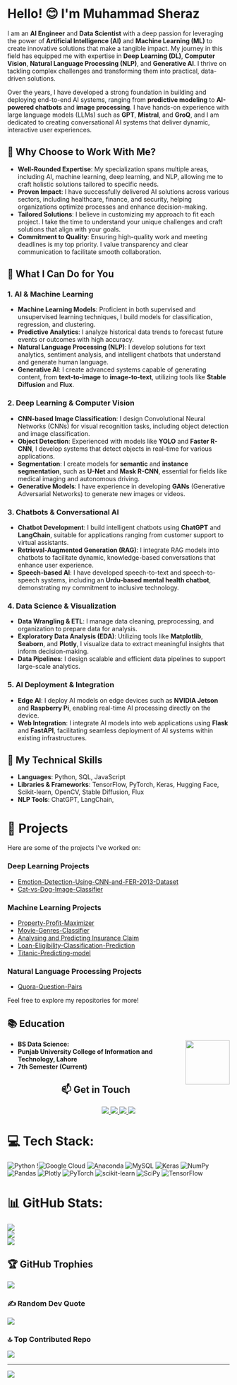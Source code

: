 # Hello! 😊 I'm Muhammad Sheraz

I am an **AI Engineer** and **Data Scientist** with a deep passion for leveraging the power of **Artificial Intelligence (AI)** and **Machine Learning (ML)** to create innovative solutions that make a tangible impact. My journey in this field has equipped me with expertise in **Deep Learning (DL)**, **Computer Vision**, **Natural Language Processing (NLP)**, and **Generative AI**. I thrive on tackling complex challenges and transforming them into practical, data-driven solutions.

Over the years, I have developed a strong foundation in building and deploying end-to-end AI systems, ranging from **predictive modeling** to **AI-powered chatbots** and **image processing**. I have hands-on experience with large language models (LLMs) such as **GPT**, **Mistral**, and **GroQ**, and I am dedicated to creating conversational AI systems that deliver dynamic, interactive user experiences.

## 🌟 Why Choose to Work With Me?

- **Well-Rounded Expertise**: My specialization spans multiple areas, including AI, machine learning, deep learning, and NLP, allowing me to craft holistic solutions tailored to specific needs.
- **Proven Impact**: I have successfully delivered AI solutions across various sectors, including healthcare, finance, and security, helping organizations optimize processes and enhance decision-making.
- **Tailored Solutions**: I believe in customizing my approach to fit each project. I take the time to understand your unique challenges and craft solutions that align with your goals.
- **Commitment to Quality**: Ensuring high-quality work and meeting deadlines is my top priority. I value transparency and clear communication to facilitate smooth collaboration.

## 💼 What I Can Do for You

### 1. **AI & Machine Learning**
- **Machine Learning Models**: Proficient in both supervised and unsupervised learning techniques, I build models for classification, regression, and clustering.
- **Predictive Analytics**: I analyze historical data trends to forecast future events or outcomes with high accuracy.
- **Natural Language Processing (NLP)**: I develop solutions for text analytics, sentiment analysis, and intelligent chatbots that understand and generate human language.
- **Generative AI**: I create advanced systems capable of generating content, from **text-to-image** to **image-to-text**, utilizing tools like **Stable Diffusion** and **Flux**.

### 2. **Deep Learning & Computer Vision**
- **CNN-based Image Classification**: I design Convolutional Neural Networks (CNNs) for visual recognition tasks, including object detection and image classification.
- **Object Detection**: Experienced with models like **YOLO** and **Faster R-CNN**, I develop systems that detect objects in real-time for various applications.
- **Segmentation**: I create models for **semantic** and **instance segmentation**, such as **U-Net** and **Mask R-CNN**, essential for fields like medical imaging and autonomous driving.
- **Generative Models**: I have experience in developing **GANs** (Generative Adversarial Networks) to generate new images or videos.

### 3. **Chatbots & Conversational AI**
- **Chatbot Development**: I build intelligent chatbots using **ChatGPT** and **LangChain**, suitable for applications ranging from customer support to virtual assistants.
- **Retrieval-Augmented Generation (RAG)**: I integrate RAG models into chatbots to facilitate dynamic, knowledge-based conversations that enhance user experience.
- **Speech-based AI**: I have developed speech-to-text and speech-to-speech systems, including an **Urdu-based mental health chatbot**, demonstrating my commitment to inclusive technology.

### 4. **Data Science & Visualization**
- **Data Wrangling & ETL**: I manage data cleaning, preprocessing, and organization to prepare data for analysis.
- **Exploratory Data Analysis (EDA)**: Utilizing tools like **Matplotlib**, **Seaborn**, and **Plotly**, I visualize data to extract meaningful insights that inform decision-making.
- **Data Pipelines**: I design scalable and efficient data pipelines to support large-scale analytics.

### 5. **AI Deployment & Integration**
- **Edge AI**: I deploy AI models on edge devices such as **NVIDIA Jetson** and **Raspberry Pi**, enabling real-time AI processing directly on the device.
- **Web Integration**: I integrate AI models into web applications using **Flask** and **FastAPI**, facilitating seamless deployment of AI systems within existing infrastructures.

## 🔧 My Technical Skills

- **Languages**: Python, SQL, JavaScript
- **Libraries & Frameworks**: TensorFlow, PyTorch, Keras, Hugging Face, Scikit-learn, OpenCV, Stable Diffusion, Flux
- **NLP Tools**: ChatGPT, LangChain,



# 🌱 Projects

Here are some of the projects I've worked on:

### Deep Learning Projects

- [Emotion-Detection-Using-CNN-and-FER-2013-Dataset](https://github.com/Muhammad-Sheraz-ds/Emotion-Detection-Using-CNN-and-FER-2013-Dataset.git)
- [Cat-vs-Dog-Image-Classifier](https://github.com/Muhammad-Sheraz-ds/Cat-vs-Dog-Image-Classifier.git)

### Machine Learning Projects

- [Property-Profit-Maximizer](https://github.com/Muhammad-Sheraz-ds/AI-Property-Profit-Maximizer.git)
- [Movie-Genres-Classifier](https://github.com/Muhammad-Sheraz-ds/Movie-Genres-Classifier.git)
- [Analysing and Predicting Insurance Claim](https://github.com/Muhammad-Sheraz-ds/Predicting-Insurance-Claim.git)
- [Loan-Eligibility-Classification-Prediction](https://github.com/Muhammad-Sheraz-ds/Loan-Eligibility-Classification-Prediction.git)
- [Titanic-Predicting-model](https://github.com/Muhammad-Sheraz-ds/Titanic-Predicting-model.git)

### Natural Language Processing Projects

- [Quora-Question-Pairs](https://github.com/Muhammad-Sheraz-ds/Quora-Question-Pairs.git)


Feel free to explore my repositories for more!

## 📚 Education

<img align="right" width="100" height="100" src="https://upload.wikimedia.org/wikipedia/en/c/c8/University_of_the_Punjab_logo.png">

- **BS Data Science:**
- **Punjab University College of Information and Technology, Lahore**
- **7th Semester (Current)**

  
<div align="center">
  <h2 align="center">📫 Get in Touch</h2>
  
  <!-- LinkedIn Badge -->
  <a href="https://www.linkedin.com/in/muhammad-sheraz-5b3887242?utm_source=share&utm_campaign=share_via&utm_content=profile&utm_medium=android_app">
    <img src="https://img.shields.io/badge/LinkedIn-Muhammad%20Sheraz-0077B5?style=for-the-badge&logo=linkedin&logoColor=white" />
  </a>
  
  <!-- Email Badge -->
  <a href="mailto:sheraz601050@gmail.com">
    <img src="https://img.shields.io/badge/Email-sheraz601050%40gmail.com-D14836?style=for-the-badge&logo=gmail&logoColor=white" />
  </a>
  
  <!-- Kaggle Badge -->
   <a href="https://www.kaggle.com/muhammadsheraza002">
    <img src="https://img.shields.io/badge/Kaggle-Muhammad%20Sheraz-20BEFF?style=for-the-badge&logo=kaggle&logoColor=white" />
  </a>

  <!-- LeetCode Badge -->
  <a href="https://leetcode.com/MuhammadSheraz/">
    <img src="https://img.shields.io/badge/LeetCode-Muhammad%20Sheraz-FFA116?style=for-the-badge&logo=leetcode&logoColor=black" />
  </a>
</div>


# 💻 Tech Stack:
![Python](https://img.shields.io/badge/python-3670A0?style=flat-square&logo=python&logoColor=ffdd54) !![Google Cloud](https://img.shields.io/badge/Google%20Cloud-%234285F4.svg?style=flat-square&logo=google-cloud&logoColor=white) ![Anaconda](https://img.shields.io/badge/Anaconda-%2344A833.svg?style=flat-square&logo=anaconda&logoColor=white) ![MySQL](https://img.shields.io/badge/mysql-%2300f.svg?style=flat-square&logo=mysql&logoColor=white) ![Keras](https://img.shields.io/badge/Keras-%23D00000.svg?style=flat-square&logo=Keras&logoColor=white) ![NumPy](https://img.shields.io/badge/numpy-%23013243.svg?style=flat-square&logo=numpy&logoColor=white) ![Pandas](https://img.shields.io/badge/pandas-%23150458.svg?style=flat-square&logo=pandas&logoColor=white) ![Plotly](https://img.shields.io/badge/Plotly-%233F4F75.svg?style=flat-square&logo=plotly&logoColor=white) ![PyTorch](https://img.shields.io/badge/PyTorch-%23EE4C2C.svg?style=flat-square&logo=PyTorch&logoColor=white) ![scikit-learn](https://img.shields.io/badge/scikit--learn-%23F7931E.svg?style=flat-square&logo=scikit-learn&logoColor=white) ![SciPy](https://img.shields.io/badge/SciPy-%230C55A5.svg?style=flat-square&logo=scipy&logoColor=%white) ![TensorFlow](https://img.shields.io/badge/TensorFlow-%23FF6F00.svg?style=flat-square&logo=TensorFlow&logoColor=white)

# 📊 GitHub Stats:
![](https://github-readme-stats.vercel.app/api?username=Muhammad-Sheraz-ds&theme=vue-dark&hide_border=false&include_all_commits=true&count_private=true)<br/>
![](https://github-readme-streak-stats.herokuapp.com/?user=Muhammad-Sheraz-ds&theme=vue-dark&hide_border=false)<br/>
![](https://github-readme-stats.vercel.app/api/top-langs/?username=Muhammad-Sheraz-ds&theme=vue-dark&hide_border=false&include_all_commits=true&count_private=true&layout=compact)

## 🏆 GitHub Trophies
![](https://github-profile-trophy.vercel.app/?username=Muhammad-Sheraz-ds&theme=radical&no-frame=false&no-bg=false&margin-w=4)

### ✍️ Random Dev Quote
![](https://quotes-github-readme.vercel.app/api?type=horizontal&theme=radical)

### 🔝 Top Contributed Repo
![](https://github-contributor-stats.vercel.app/api?username=Muhammad-Sheraz-ds&limit=5&theme=dark&combine_all_yearly_contributions=true)


---
<!-- [![](https://visitcount.itsvg.in/api?id=MuhammadSheraza002&icon=0&color=0)](https://visitcount.itsvg.in) -->
[![](https://visitcount.itsvg.in/api?id=MuhammadSheraza002&label=Profile%20Views&color=1&icon=0&pretty=false)](https://visitcount.itsvg.in)

<!-- Proudly created with GPRM ( https://gprm.itsvg.in ) -->

